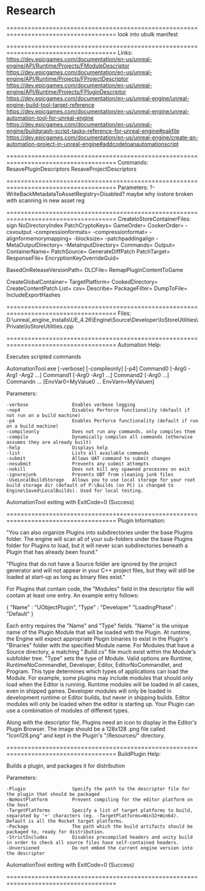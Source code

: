 # Research

=====================================================================================
look into ubulk manifest

=====================================================================================
Links:
https://dev.epicgames.com/documentation/en-us/unreal-engine/API/Runtime/Projects/FModuleDescriptor
https://dev.epicgames.com/documentation/en-us/unreal-engine/API/Runtime/Projects/FProjectDescriptor
https://dev.epicgames.com/documentation/en-us/unreal-engine/API/Runtime/Projects/FPluginDescriptor
https://dev.epicgames.com/documentation/en-us/unreal-engine/unreal-engine-build-tool-target-reference
https://dev.epicgames.com/documentation/en-us/unreal-engine/unreal-automation-tool-for-unreal-engine
https://dev.epicgames.com/documentation/en-us/unreal-engine/buildgraph-script-tasks-reference-for-unreal-engine#pakfile
https://dev.epicgames.com/documentation/en-us/unreal-engine/create-an-automation-project-in-unreal-engine#addcodetoanautomationscript

=====================================================================================
Commands:
ResavePluginDescriptors
ResaveProjectDescriptors

=====================================================================================
Parameters:
?-WriteBackMetadataToAssetRegistry=Disabled? maybe why iostore broken with scanning in new asset reg

=====================================================================================
CreateIoStoreContainerFiles:
sign
NoDirectoryIndex
PatchCryptoKeys=
GameOrder=
CookerOrder=
-csvoutput
-compressionformats=
-compressionformat=
-alignformemorymapping=
-blocksize=
-patchpaddingalign
-MetaOutputDirectory=
-MetaInputDirectory=
Commands=
	Output=
	ContainerName=
	PatchSource=
	GenerateDiffPatch
	PatchTarget=
	ResponseFile=
	EncryptionKeyOverrideGuid=

BasedOnReleaseVersionPath=
DLCFile=
	RemapPluginContentToGame

CreateGlobalContainer=
TargetPlatform=
CookedDirectory=
CreateContentPatch
List=
csv=
Describe=
PackageFilter=
DumpToFile=
IncludeExportHashes

=====================================================================================
Files:
D:\unreal_engine_installs\UE_4.26\Engine\Source\Developer\IoStoreUtilities\Private\IoStoreUtilities.cpp

=====================================================================================
Automation Help:

Executes scripted commands

AutomationTool.exe [-verbose] [-compileonly] [-p4] Command0 [-Arg0 -Arg1 -Arg2 ...] Command1 [-Arg0 -Arg1 ...] Command2 [-Arg0 ...] Commandn ... [EnvVar0=MyValue0 ... EnvVarn=MyValuen]

Parameters:

    -verbose                Enables verbose logging
    -nop4                   Disables Perforce functionality (default if not run on a build machine)
    -p4                     Enables Perforce functionality (default if run on a build machine)
    -compileonly            Does not run any commands, only compiles them
    -compile                Dynamically compiles all commands (otherwise assumes they are already built)
    -help                   Displays help
    -list                   Lists all available commands
    -submit                 Allows UAT command to submit changes
    -nosubmit               Prevents any submit attempts
    -nokill                 Does not kill any spawned processes on exit
    -ignorejunk             Prevents UBT from cleaning junk files
    -UseLocalBuildStorage   Allows you to use local storage for your root build storage dir (default of P:\Builds (on PC) is changed to Engine\Saved\LocalBuilds). Used for local testing.
AutomationTool exiting with ExitCode=0 (Success)

=====================================================================================
Plugin Information:

"You can also organize Plugins into subdirectories under the base Plugins folder. The engine will scan all of your sub-folders under the base Plugins folder for Plugins to load, but it will never scan subdirectories beneath a Plugin that has already been found."

"Plugins that do not have a Source folder are ignored by the project generator and will not appear in your C++ project files, but they will still be loaded at start-up as long as binary files exist."

For Plugins that contain code, the "Modules" field in the descriptor file will contain at least one entry. An example entry follows:

{
    "Name" : "UObjectPlugin",
    "Type" : "Developer"
    "LoadingPhase" : "Default"
}

Each entry requires the "Name" and "Type" fields. "Name" is the unique name of the Plugin Module that will be loaded with the Plugin. At runtime, the Engine will expect appropriate Plugin binaries to exist in the Plugin's "Binaries" folder with the specified Module name. For Modules that have a Source directory, a matching ".Build.cs" file much exist within the Module's subfolder tree. "Type" sets the type of Module. Valid options are Runtime, RuntimeNoCommandlet, Developer, Editor, EditorNoCommandlet, and Program. This type determines which types of applications can load the Module. For example, some plugins may include modules that should only load when the Editor is running. Runtime modules will be loaded in all cases, even in shipped games. Developer modules will only be loaded in development runtime or Editor builds, but never in shipping builds. Editor modules will only be loaded when the editor is starting up. Your Plugin can use a combination of modules of different types.

Along with the descriptor file, Plugins need an icon to display in the Editor's Plugin Browser. The image should be a 128x128 .png file called "Icon128.png" and kept in the Plugin's "/Resources/" directory.

=====================================================================================
BuildPlugin Help:

Builds a plugin, and packages it for distribution

Parameters:

    -Plugin                 Specify the path to the descriptor file for the plugin that should be packaged
    -NoHostPlatform         Prevent compiling for the editor platform on the host
    -TargetPlatforms        Specify a list of target platforms to build, separated by '+' characters (eg. -TargetPlatforms=Win32+Win64). Default is all the Rocket target platforms.
    -Package                The path which the build artifacts should be packaged to, ready for distribution.
    -StrictIncludes         Disables precompiled headers and unity build in order to check all source files have self-contained headers.
    -Unversioned            Do not embed the current engine version into the descriptor
AutomationTool exiting with ExitCode=0 (Success)

=====================================================================================
